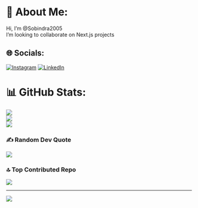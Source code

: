 # 💫 About Me:
Hi, I’m @Sobindra2005 <br/>I’m looking to collaborate on Next.js projects


## 🌐 Socials:
[![Instagram](https://img.shields.io/badge/Instagram-%23E4405F.svg?logo=Instagram&logoColor=white)](https://instagram.com/sobindra_budhathoki) [![LinkedIn](https://img.shields.io/badge/LinkedIn-%230077B5.svg?logo=linkedin&logoColor=white)](https://linkedin.com/in/sobhindra-budhathoki-146a5328b) 

# 📊 GitHub Stats:
![](https://github-readme-stats.vercel.app/api?username=Sobindra2005&theme=dark&hide_border=false&include_all_commits=false&count_private=false)<br/>
![](https://github-readme-streak-stats.herokuapp.com/?user=Sobindra2005&theme=dark&hide_border=false)<br/>
![](https://github-readme-stats.vercel.app/api/top-langs/?username=Sobindra2005&theme=dark&hide_border=false&include_all_commits=false&count_private=false&layout=compact)

### ✍️ Random Dev Quote
![](https://quotes-github-readme.vercel.app/api?type=vetical&theme=light)

### 🔝 Top Contributed Repo
![](https://github-contributor-stats.vercel.app/api?username=Sobindra2005&limit=5&theme=radical&combine_all_yearly_contributions=true)

---
[![](https://visitcount.itsvg.in/api?id=Sobindra2005&icon=6&color=0)](https://visitcount.itsvg.in)

<!-- Proudly created with GPRM ( https://gprm.itsvg.in ) -->
